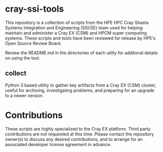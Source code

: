 # cray-ssi-tools

This repository is a collection of scripts from the HPE HPC Cray Shasta Systems
Integration and Engineering (SSI/SE) team used for helping maintain and 
administer a Cray EX (CSM) and HPCM super computing systems.  These scripts
and tools have been reviewed for release by HPE's Open Source Review Board.

Review the README.md in the directories of each utilty for additonal 
details on using the tool.

## collect

Python 3 based utility to gather key artifacts from a Cray EX (CSM) cluster,
useful for archiving, investigating problems, and preparing for an upgrade
to a newer version.

# Contributions

These scripts are highly specialized to the Cray EX platform.  Third party
contributions are not requested at this time.  Please contact the repository
owner(s) to discuss any desired contributions, and to arrange for an 
associated developer license agreement in advance.


